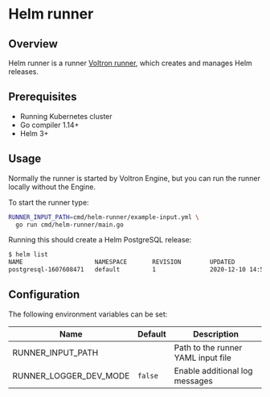 # Helm runner

## Overview

Helm runner is a runner [Voltron runner](../../docs/runner.md), which creates and manages Helm releases.

## Prerequisites

- Running Kubernetes cluster
- Go compiler 1.14+
- Helm 3+

## Usage

Normally the runner is started by Voltron Engine, but you can run the runner locally without the Engine.

To start the runner type:
```bash
RUNNER_INPUT_PATH=cmd/helm-runner/example-input.yml \
  go run cmd/helm-runner/main.go
```

Running this should create a Helm PostgreSQL release:
```bash
$ helm list
NAME                    NAMESPACE       REVISION        UPDATED                                 STATUS       CHART                    APP VERSION
postgresql-1607608471   default         1               2020-12-10 14:54:34.882358554 +0100 CET deployed     postgresql-10.1.3        11.10.0 
```

## Configuration

The following environment variables can be set:

| Name                   | Default | Description                        |
|------------------------|---------|------------------------------------|
| RUNNER_INPUT_PATH      |         | Path to the runner YAML input file |
| RUNNER_LOGGER_DEV_MODE | `false` | Enable additional log messages     |
